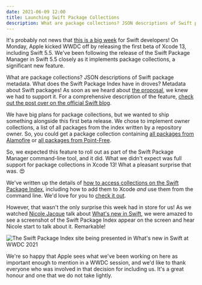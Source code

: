 ```yaml
---
date: 2021-06-09 12:00
title: Launching Swift Package Collections
description: What are package collections? JSON descriptions of Swift package metadata. What does the Swift Package Index have in droves? Metadata about Swift packages! As soon as we heard about package collections in Swift 5.5, we knew we had to support it.
---
```


It's probably not news that [this is a big week](https://developer.apple.com/wwdc21/) for Swift developers! On Monday, Apple kicked WWDC off by releasing the first beta of Xcode 13, including Swift 5.5. We've been following the release of the Swift Package Manager in Swift 5.5 closely as it implements package collections, a significant new feature.

What are package collections? JSON descriptions of Swift package metadata. What does the Swift Package Index have in droves? Metadata about Swift packages! As soon as we heard about [the proposal](https://forums.swift.org/t/se-0291-package-collections/41905), we knew we had to support it. For a comprehensive description of the feature, [check out the post over on the official Swift blog](https://swift.org/blog/package-collections/).

We have big plans for package collections, but we wanted to ship something alongside this first beta release. We chose to implement owner collections, a list of all packages from the index written by a repository owner. So, you could get a package collection containing [all packages from Alamofire](https://swiftpackageindex.com/Alamofire) or [all packages from Point-Free](https://swiftpackageindex.com/pointfreeco).

So, we expected this feature to roll out as part of the Swift Package Manager command-line tool, and it did. What we didn't expect was full support for package collections in Xcode 13! What a pleasant surprise that was. 😍

We've written up the details of [how to access collections on the Swift Package Index](https://swiftpackageindex.com/package-collections), including how to add them to Xcode _and_ use them from the command line. We'd love for you to [check it out](https://swiftpackageindex.com/package-collections).

However, that wasn't the only surprise this week had in store for us! As we watched [Nicole Jacque](https://twitter.com/racer_girl27) talk about [What's new in Swift](https://developer.apple.com/videos/play/wwdc2021/10192/), we were amazed to see a screenshot of the Swift Package Index appear on the screen and hear Nicole start to talk about it. Remarkable!

<picture class="shadow">
  <source srcset="/images/swift-package-index-whats-new-in-swift-wwdc-2021~dark.png" media="(prefers-color-scheme: dark)">
  <img src="/images/swift-package-index-whats-new-in-swift-wwdc-2021~light.png" alt="The Swift Package Index site being presented in What's new in Swift at WWDC 2021">
</picture>

We're so happy that Apple sees what we've been working on here as important enough to mention in a WWDC session, and we'd like to thank everyone who was involved in that decision for including us. It's a great honour and one that we do not take lightly.
